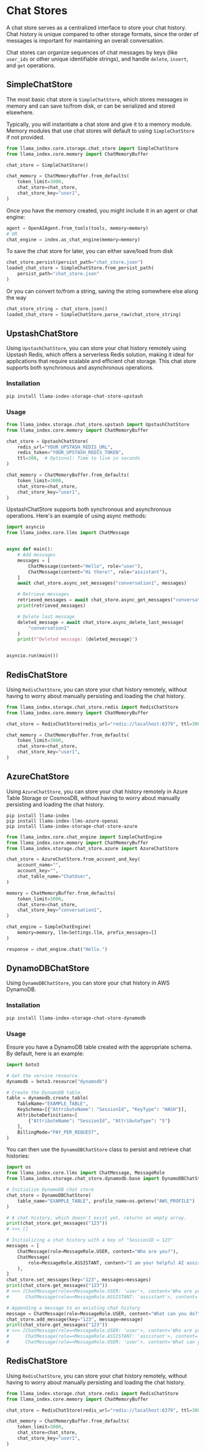# Chat Stores

A chat store serves as a centralized interface to store your chat history. Chat history is unique compared to other storage formats, since the order of messages is important for maintaining an overall conversation.

Chat stores can organize sequences of chat messages by keys (like `user_ids` or other unique identifiable strings), and handle `delete`, `insert`, and `get` operations.

## SimpleChatStore

The most basic chat store is `SimpleChatStore`, which stores messages in memory and can save to/from disk, or can be serialized and stored elsewhere.

Typically, you will instantiate a chat store and give it to a memory module. Memory modules that use chat stores will default to using `SimpleChatStore` if not provided.

```python
from llama_index.core.storage.chat_store import SimpleChatStore
from llama_index.core.memory import ChatMemoryBuffer

chat_store = SimpleChatStore()

chat_memory = ChatMemoryBuffer.from_defaults(
    token_limit=3000,
    chat_store=chat_store,
    chat_store_key="user1",
)
```

Once you have the memory created, you might include it in an agent or chat engine:

```python
agent = OpenAIAgent.from_tools(tools, memory=memory)
# OR
chat_engine = index.as_chat_engine(memory=memory)
```

To save the chat store for later, you can either save/load from disk

```python
chat_store.persist(persist_path="chat_store.json")
loaded_chat_store = SimpleChatStore.from_persist_path(
    persist_path="chat_store.json"
)
```

Or you can convert to/from a string, saving the string somewhere else along the way

```python
chat_store_string = chat_store.json()
loaded_chat_store = SimpleChatStore.parse_raw(chat_store_string)
```

## UpstashChatStore

Using `UpstashChatStore`, you can store your chat history remotely using Upstash Redis, which offers a serverless Redis solution, making it ideal for applications that require scalable and efficient chat storage.
This chat store supports both synchronous and asynchronous operations.

### Installation

```bash
pip install llama-index-storage-chat-store-upstash
```

### Usage

```python
from llama_index.storage.chat_store.upstash import UpstashChatStore
from llama_index.core.memory import ChatMemoryBuffer

chat_store = UpstashChatStore(
    redis_url="YOUR_UPSTASH_REDIS_URL",
    redis_token="YOUR_UPSTASH_REDIS_TOKEN",
    ttl=300,  # Optional: Time to live in seconds
)

chat_memory = ChatMemoryBuffer.from_defaults(
    token_limit=3000,
    chat_store=chat_store,
    chat_store_key="user1",
)
```

UpstashChatStore supports both synchronous and asynchronous operations. Here's an example of using async methods:

```python
import asyncio
from llama_index.core.llms import ChatMessage


async def main():
    # Add messages
    messages = [
        ChatMessage(content="Hello", role="user"),
        ChatMessage(content="Hi there!", role="assistant"),
    ]
    await chat_store.async_set_messages("conversation1", messages)

    # Retrieve messages
    retrieved_messages = await chat_store.async_get_messages("conversation1")
    print(retrieved_messages)

    # Delete last message
    deleted_message = await chat_store.async_delete_last_message(
        "conversation1"
    )
    print(f"Deleted message: {deleted_message}")


asyncio.run(main())
```

## RedisChatStore

Using `RedisChatStore`, you can store your chat history remotely, without having to worry about manually persisting and loading the chat history.

```python
from llama_index.storage.chat_store.redis import RedisChatStore
from llama_index.core.memory import ChatMemoryBuffer

chat_store = RedisChatStore(redis_url="redis://localhost:6379", ttl=300)

chat_memory = ChatMemoryBuffer.from_defaults(
    token_limit=3000,
    chat_store=chat_store,
    chat_store_key="user1",
)
```

## AzureChatStore

Using `AzureChatStore`, you can store your chat history remotely in Azure Table Storage or CosmosDB, without having to worry about manually persisting and loading the chat history.

```
pip install llama-index
pip install llama-index-llms-azure-openai
pip install llama-index-storage-chat-store-azure
```

```python
from llama_index.core.chat_engine import SimpleChatEngine
from llama_index.core.memory import ChatMemoryBuffer
from llama_index.storage.chat_store.azure import AzureChatStore

chat_store = AzureChatStore.from_account_and_key(
    account_name="",
    account_key="",
    chat_table_name="ChatUser",
)

memory = ChatMemoryBuffer.from_defaults(
    token_limit=3000,
    chat_store=chat_store,
    chat_store_key="conversation1",
)

chat_engine = SimpleChatEngine(
    memory=memory, llm=Settings.llm, prefix_messages=[]
)

response = chat_engine.chat("Hello.")
```

## DynamoDBChatStore

Using `DynamoDBChatStore`, you can store your chat history in AWS DynamoDB.

### Installation

```bash
pip install llama-index-storage-chat-store-dynamodb
```

### Usage

Ensure you have a DynamoDB table created with the appropriate schema. By default, here is an example:

```python
import boto3

# Get the service resource.
dynamodb = boto3.resource("dynamodb")

# Create the DynamoDB table.
table = dynamodb.create_table(
    TableName="EXAMPLE_TABLE",
    KeySchema=[{"AttributeName": "SessionId", "KeyType": "HASH"}],
    AttributeDefinitions=[
        {"AttributeName": "SessionId", "AttributeType": "S"}
    ],
    BillingMode="PAY_PER_REQUEST",
)
```

You can then use the `DynamoDBChatStore` class to persist and retrieve chat histories:

```python
import os
from llama_index.core.llms import ChatMessage, MessageRole
from llama_index.storage.chat_store.dynamodb.base import DynamoDBChatStore

# Initialize DynamoDB chat store
chat_store = DynamoDBChatStore(
    table_name="EXAMPLE_TABLE", profile_name=os.getenv("AWS_PROFILE")
)

# A chat history, which doesn't exist yet, returns an empty array.
print(chat_store.get_messages("123"))
# >>> []

# Initializing a chat history with a key of "SessionID = 123"
messages = [
    ChatMessage(role=MessageRole.USER, content="Who are you?"),
    ChatMessage(
        role=MessageRole.ASSISTANT, content="I am your helpful AI assistant."
    ),
]
chat_store.set_messages(key="123", messages=messages)
print(chat_store.get_messages("123"))
# >>> [ChatMessage(role=<MessageRole.USER: 'user'>, content='Who are you?', additional_kwargs={}),
#      ChatMessage(role=<MessageRole.ASSISTANT: 'assistant'>, content='I am your helpful AI assistant.', additional_kwargs={})]]

# Appending a message to an existing chat history
message = ChatMessage(role=MessageRole.USER, content="What can you do?")
chat_store.add_message(key="123", message=message)
print(chat_store.get_messages("123"))
# >>> [ChatMessage(role=<MessageRole.USER: 'user'>, content='Who are you?', additional_kwargs={}),
#      ChatMessage(role=<MessageRole.ASSISTANT: 'assistant'>, content='I am your helpful AI assistant.', additional_kwargs={})],
#      ChatMessage(role=<MessageRole.USER: 'user'>, content='What can you do?', additional_kwargs={})]
```

## RedisChatStore

Using `RedisChatStore`, you can store your chat history remotely, without having to worry about manually persisting and loading the chat history.

```python
from llama_index.storage.chat_store.redis import RedisChatStore
from llama_index.core.memory import ChatMemoryBuffer

chat_store = RedisChatStore(redis_url="redis://localhost:6379", ttl=300)

chat_memory = ChatMemoryBuffer.from_defaults(
    token_limit=3000,
    chat_store=chat_store,
    chat_store_key="user1",
)
```